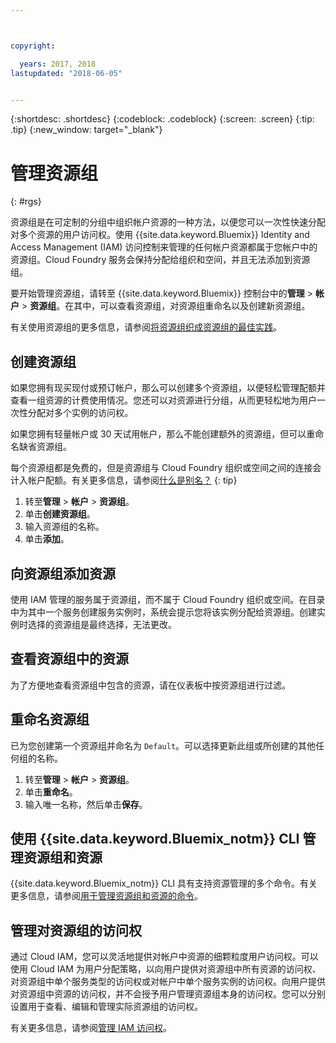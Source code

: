 ```yaml
---



copyright:

  years: 2017, 2018
lastupdated: "2018-06-05"


---
```


{:shortdesc: .shortdesc}
{:codeblock: .codeblock}
{:screen: .screen}
{:tip: .tip}
{:new_window: target="_blank"}

# 管理资源组
{: #rgs}

资源组是在可定制的分组中组织帐户资源的一种方法，以便您可以一次性快速分配对多个资源的用户访问权。使用 {{site.data.keyword.Bluemix}} Identity and Access Management (IAM) 访问控制来管理的任何帐户资源都属于您帐户中的资源组。Cloud Foundry 服务会保持分配给组织和空间，并且无法添加到资源组。

要开始管理资源组，请转至 {{site.data.keyword.Bluemix}} 控制台中的**管理** &gt; **帐户** &gt; **资源组**。在其中，可以查看资源组，对资源组重命名以及创建新资源组。

有关使用资源组的更多信息，请参阅[将资源组织成资源组的最佳实践](/docs/resources/bestpractice_rgs.html#bp_resourcegroups)。

## 创建资源组

如果您拥有现买现付或预订帐户，那么可以创建多个资源组，以便轻松管理配额并查看一组资源的计费使用情况。您还可以对资源进行分组，从而更轻松地为用户一次性分配对多个实例的访问权。

如果您拥有轻量帐户或 30 天试用帐户，那么不能创建额外的资源组，但可以重命名缺省资源组。

每个资源组都是免费的，但是资源组与 Cloud Foundry 组织或空间之间的连接会计入帐户配额。有关更多信息，请参阅[什么是别名？](/docs/resources/connecting_apps.html#what_is_alias)
{: tip}

1. 转至**管理** &gt; **帐户** &gt; **资源组**。
2. 单击**创建资源组**。
3. 输入资源组的名称。
4. 单击**添加**。

## 向资源组添加资源

使用 IAM 管理的服务属于资源组，而不属于 Cloud Foundry 组织或空间。在目录中为其中一个服务创建服务实例时，系统会提示您将该实例分配给资源组。创建实例时选择的资源组是最终选择，无法更改。

## 查看资源组中的资源

为了方便地查看资源组中包含的资源，请在仪表板中按资源组进行过滤。

## 重命名资源组

已为您创建第一个资源组并命名为 `Default`。可以选择更新此组或所创建的其他任何组的名称。

1. 转至**管理** &gt; **帐户** &gt; **资源组**。
2. 单击**重命名**。
3. 输入唯一名称，然后单击**保存**。

## 使用 {{site.data.keyword.Bluemix_notm}} CLI 管理资源组和资源

{{site.data.keyword.Bluemix_notm}} CLI 具有支持资源管理的多个命令。有关更多信息，请参阅[用于管理资源组和资源的命令](/docs/cli/reference/bluemix_cli/bx_cli.html#commands-for-managing-resource-groups-and-resources)。

## 管理对资源组的访问权

通过 Cloud IAM，您可以灵活地提供对帐户中资源的细颗粒度用户访问权。可以使用 Cloud IAM 为用户分配策略，以向用户提供对资源组中所有资源的访问权、对资源组中单个服务类型的访问权或对帐户中单个服务实例的访问权。向用户提供对资源组中资源的访问权，并不会授予用户管理资源组本身的访问权。您可以分别设置用于查看、编辑和管理实际资源组的访问权。

有关更多信息，请参阅[管理 IAM 访问权](/docs/iam/mngiam.html#iammanidaccser)。
